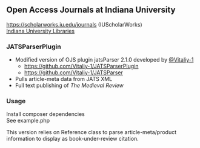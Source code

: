 ## Open Access Journals at Indiana University
https://scholarworks.iu.edu/journals (IUScholarWorks)  
[Indiana University Libraries](https://libraries.indiana.edu)  

### JATSParserPlugin
+ Modified version of OJS plugin jatsParser 2.1.0 developed by [@Vitaliy-1](https://github.com/Vitaliy-1)   
  + https://github.com/Vitaliy-1/JATSParserPlugin
  + https://github.com/Vitaliy-1/JATSParser 
+ Pulls article-meta data from JATS XML  
+ Full text publishing of *The Medieval Review*  

### Usage  
Install composer dependencies  
See example.php   

This version relies on Reference class to parse article-meta/product information to display as book-under-review citation.
